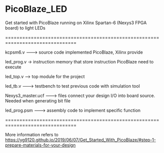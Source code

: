 # PicoBlaze_LED
Get started with PicoBlaze running on Xilinx Spartan-6 (Nexys3 FPGA board) to light LEDs

===============================================================================

kcpsm6.v ---> source code implemented PicoBlaze, Xilinx provide 

led_prog.v -> instruction memory that store instruction PicoBlaze need to execute

led_top.v --> top module for the project

led_tb.v ---> testbench to test previous code with simulation tool

Nexys3_master.ucf ---> files connect your design I/O into board source. Needed when generating bit file

led_prog.psm ---> assembly code to implement specific function

===============================================================================

More information refers to https://yg9120.github.io/2019/06/07/Get_Started_With_PicoBlaze/#step-1-prepare-materials-for-your-design
